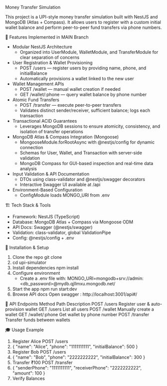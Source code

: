  Money Transfer Simulation

This project is a UPI-style money transfer simulation built with NestJS and MongoDB (Atlas + Compass). It allows users to register with a custom initial wallet balance and perform peer-to-peer fund transfers via phone numbers.

🔧 Features Implemented in MAIN Branch
* Modular NestJS Architecture
    * Organized into UserModule, WalletModule, and TransferModule for clear separation of concerns
* User Registration & Wallet Provisioning
    * POST /users — register users by providing name, phone, and initialBalance
    * Automatically provisions a wallet linked to the new user
* Wallet Management APIs
    * POST /wallet — manual wallet creation if needed
    * GET /wallet/:phone — query wallet balance by phone number
* Atomic Fund Transfers
    * POST /transfer — execute peer-to-peer transfers
    * Validates distinct sender/receiver, sufficient balance; logs each transaction
* Transactional ACID Guarantees
    * Leverages MongoDB sessions to ensure atomicity, consistency, and isolation of transfer operations
* MongoDB Atlas & Compass Integration (Mongoose)
    * MongooseModule.forRootAsync with @nestjs/config for dynamic connection
    * Schemas for User, Wallet, and Transaction with server-side validation
    * MongoDB Compass for GUI-based inspection and real-time data analysis
* Input Validation & API Documentation
    * DTOs using class-validator and @nestjs/swagger decorators
    * Interactive Swagger UI available at /api
* Environment-Based Configuration
    * ConfigModule loads MONGO_URI from .env

🏗️ Tech Stack & Tools
* Framework: NestJS (TypeScript)
* Database: MongoDB Atlas + Compass via Mongoose ODM
* API Docs: Swagger (@nestjs/swagger)
* Validation: class-validator, global ValidationPipe
* Config: @nestjs/config + .env

🚀 Installation & Setup
1. Clone the repo git clone <repo-url>
2. cd upi-simulator
3. Install dependencies npm install
4. Configure environment
    * Create a .env file with: MONGO_URI=mongodb+srv://admin:<db_password>@mydb.qjllmxu.mongodb.net/
5. Start the app npm run start:dev
6. Browse API docs Open swagger : http://localhost:3001/api#/
  

📜 API Endpoints
Method	Path	Description
POST	/users	Register user & auto-provision wallet
GET	/users	List all users
POST	/wallet	Manually create a wallet
GET	/wallet/:phone	Get wallet by phone number
POST	/transfer	Transfer funds between wallets

🎓 Usage Example
1. Register Alice POST /users
2. { "name": "Alice", "phone": "1111111111", "initialBalance": 500 }
3. Register Bob POST /users
4. { "name": "Bob", "phone": "2222222222", "initialBalance": 300 }
5. Transfer ₹100 POST /transfer
6. { "senderPhone": "1111111111", "receiverPhone": "2222222222", "amount": 100 }
7. Verify Balances
